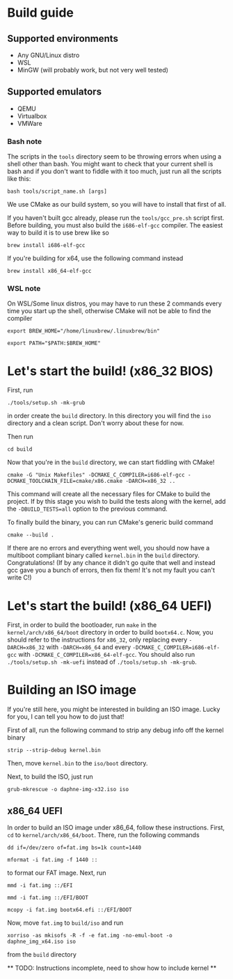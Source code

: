 # Build guide

## Supported environments
* Any GNU/Linux distro
* WSL
* MinGW (will probably work, but not very well tested)

## Supported emulators
* QEMU
* Virtualbox
* VMWare

### Bash note
The scripts in the `tools` directory seem to be throwing errors when using a shell other than bash. You
might want to check that your current shell is bash and if you don't want to fiddle with it
too much, just run all the scripts like this:

```
bash tools/script_name.sh [args]
```

We use CMake as our build system, so you will have to install that first of all.

If you haven't built gcc already, please run the `tools/gcc_pre.sh` script first.
Before building, you must also build the `i686-elf-gcc` compiler. The easiest way to build it is to use brew like so

```
brew install i686-elf-gcc
```

If you're building for x64, use the following command instead

```
brew install x86_64-elf-gcc
```

### WSL note
On WSL/Some linux distros, you may have to run these 2 commands every time you start up the shell, otherwise CMake will not be able to find the compiler

```
export BREW_HOME="/home/linuxbrew/.linuxbrew/bin"
```

```
export PATH="$PATH:$BREW_HOME"
```

# Let's start the build! (x86_32 BIOS)
First, run

```
./tools/setup.sh -mk-grub
```

in order create the `build` directory. In this directory you will find the `iso` directory and a clean script. Don't worry about these for now.

Then run

```
cd build
```

Now that you're in the `build` directory, we can start fiddling with CMake!

```
cmake -G "Unix Makefiles" -DCMAKE_C_COMPILER=i686-elf-gcc -DCMAKE_TOOLCHAIN_FILE=cmake/x86.cmake -DARCH=x86_32 ..
```
This command will create all the necessary files for CMake to build the project. If by this stage you wish to build the tests along with the kernel, add the `-DBUILD_TESTS=all` option to the previous command.

To finally build the binary, you can run CMake's generic build command

```
cmake --build .
```

If there are no errors and everything went well, you should now have a multiboot compliant binary called `kernel.bin` in the `build` directory. Congratulations! (If by any chance it didn't go quite that well and instead gcc gave you a bunch of errors, then fix them! It's not my fault you can't write C!)

# Let's start the build! (x86_64 UEFI)
First, in order to build the bootloader, run `make` in the `kernel/arch/x86_64/boot` directory in order to build `bootx64.c`. Now, you should refer to the instructions for `x86_32`, only replacing every `-DARCH=x86_32` with `-DARCH=x86_64` and every `-DCMAKE_C_COMPILER=i686-elf-gcc` with `-DCMAKE_C_COMPILER=x86_64-elf-gcc`. You should also run `./tools/setup.sh -mk-uefi` instead of `./tools/setup.sh -mk-grub`.

# Building an ISO image
If you're still here, you might be interested in building an ISO image. Lucky for you, I can tell you how to do just that!

First of all, run the following command to strip any debug info off the kernel binary

```
strip --strip-debug kernel.bin
```

Then, move `kernel.bin` to the `iso/boot` directory.

Next, to build the ISO, just run

```
grub-mkrescue -o daphne-img-x32.iso iso
```

## x86_64 UEFI
In order to build an ISO image under x86_64, follow these instructions.
First, `cd` to `kernel/arch/x86_64/boot`. There, run the following commands

```
dd if=/dev/zero of=fat.img bs=1k count=1440
```

```
mformat -i fat.img -f 1440 ::
```

to format our FAT image. Next, run

```
mmd -i fat.img ::/EFI
```

```
mmd -i fat.img ::/EFI/BOOT
```

```
mcopy -i fat.img bootx64.efi ::/EFI/BOOT
```

Now, move `fat.img` to `build/iso` and run

```
xorriso -as mkisofs -R -f -e fat.img -no-emul-boot -o daphne_img_x64.iso iso
```

from the `build` directory

** TODO: Instructions incomplete, need to show how to include kernel **
